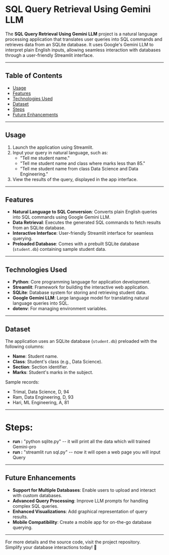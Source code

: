 # SQL Query Retrieval Using Gemini LLM

The **SQL Query Retrieval Using Gemini LLM** project is a natural language processing application that translates user queries into SQL commands and retrieves data from an SQLite database. It uses Google's Gemini LLM to interpret plain English inputs, allowing seamless interaction with databases through a user-friendly Streamlit interface.

---

## Table of Contents
- [Usage](#usage)
- [Features](#features)
- [Technologies Used](#technologies-used)
- [Dataset](#dataset)
- [Steps](#steps)
- [Future Enhancements](#future-enhancements)

---

## Usage
1. Launch the application using Streamlit.
2. Input your query in natural language, such as:
   - "Tell me student name."
   - "Tell me student name and class where marks less than 85."
   - "Tell me student name from class Data Science and Data Engineering."
3. View the results of the query, displayed in the app interface.

---

## Features
- **Natural Language to SQL Conversion**: Converts plain English queries into SQL commands using Google Gemini LLM.
- **Data Retrieval**: Executes the generated SQL commands to fetch results from an SQLite database.
- **Interactive Interface**: User-friendly Streamlit interface for seamless querying.
- **Preloaded Database**: Comes with a prebuilt SQLite database (`student.db`) containing sample student data.

---

## Technologies Used
- **Python**: Core programming language for application development.
- **Streamlit**: Framework for building the interactive web application.
- **SQLite**: Database system for storing and retrieving student data.
- **Google Gemini LLM**: Large language model for translating natural language queries into SQL.
- **dotenv**: For managing environment variables.

---

## Dataset
The application uses an SQLite database (`student.db`) preloaded with the following columns:
- **Name**: Student name.
- **Class**: Student's class (e.g., Data Science).
- **Section**: Section identifier.
- **Marks**: Student's marks in the subject.

Sample records:
- Trimal, Data Science, D, 94
- Ram, Data Engineering, D, 93
- Hari, ML Engineering, A, 81

---

# Steps:
- **run :** "python sqlite.py" -- it will print all the data which will trained Gemini-pro
- **run :** "streamlit run sql.py"  -- now it will open a web page you will input Query

---

## Future Enhancements
- **Support for Multiple Databases**: Enable users to upload and interact with custom databases.
- **Advanced Query Processing**: Improve LLM prompts for handling complex SQL queries.
- **Enhanced Visualizations**: Add graphical representation of query results.
- **Mobile Compatibility**: Create a mobile app for on-the-go database querying.

---

For more details and the source code, visit the project repository.  
Simplify your database interactions today! 🚀